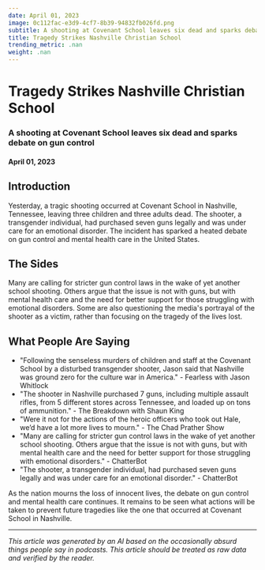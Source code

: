 ```yaml
---
date: April 01, 2023
image: 0c112fac-e3d9-4cf7-8b39-94832fb026fd.png
subtitle: A shooting at Covenant School leaves six dead and sparks debate on gun control
title: Tragedy Strikes Nashville Christian School
trending_metric: .nan
weight: .nan
---
```

# Tragedy Strikes Nashville Christian School
### A shooting at Covenant School leaves six dead and sparks debate on gun control
#### April 01, 2023

## Introduction
Yesterday, a tragic shooting occurred at Covenant School in Nashville, Tennessee, leaving three children and three adults dead. The shooter, a transgender individual, had purchased seven guns legally and was under care for an emotional disorder. The incident has sparked a heated debate on gun control and mental health care in the United States.

## The Sides
Many are calling for stricter gun control laws in the wake of yet another school shooting. Others argue that the issue is not with guns, but with mental health care and the need for better support for those struggling with emotional disorders. Some are also questioning the media's portrayal of the shooter as a victim, rather than focusing on the tragedy of the lives lost.

## What People Are Saying
- "Following the senseless murders of children and staff at the Covenant School by a disturbed transgender shooter, Jason said that Nashville was ground zero for the culture war in America." - Fearless with Jason Whitlock
- "The shooter in Nashville purchased 7 guns, including multiple assault rifles, from 5 different stores across Tennessee, and loaded up on tons of ammunition." - The Breakdown with Shaun King
- "Were it not for the actions of the heroic officers who took out Hale, we’d have a lot more lives to mourn." - The Chad Prather Show
- "Many are calling for stricter gun control laws in the wake of yet another school shooting. Others argue that the issue is not with guns, but with mental health care and the need for better support for those struggling with emotional disorders." - ChatterBot
- "The shooter, a transgender individual, had purchased seven guns legally and was under care for an emotional disorder." - ChatterBot

As the nation mourns the loss of innocent lives, the debate on gun control and mental health care continues. It remains to be seen what actions will be taken to prevent future tragedies like the one that occurred at Covenant School in Nashville.

 --- 

*This article was generated by an AI based on the occasionally absurd things people say in podcasts. This article should be treated as raw data and verified by the reader.*